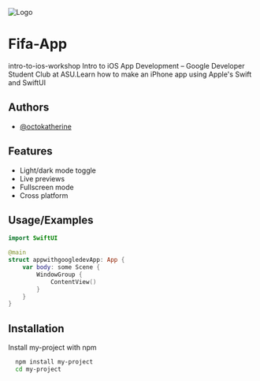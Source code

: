 
![Logo](https://dev-to-uploads.s3.amazonaws.com/uploads/articles/th5xamgrr6se0x5ro4g6.png)


# Fifa-App

intro-to-ios-workshop
Intro to iOS App Development – Google Developer Student Club at ASU.Learn how to make an iPhone app using Apple's Swift and SwiftUI


## Authors

- [@octokatherine](https://www.github.com/asudsc)



## Features

- Light/dark mode toggle
- Live previews
- Fullscreen mode
- Cross platform


## Usage/Examples

```Swift
import SwiftUI

@main
struct appwithgoogledevApp: App {
    var body: some Scene {
        WindowGroup {
            ContentView()
        }
    }
}

```


## Installation

Install my-project with npm

```bash
  npm install my-project
  cd my-project
```
    

